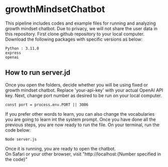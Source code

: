 # growthMindsetChatbot

This pipeline includes codes and example files for running and analyzing growth mindset chatbot. Due to privacy, we will not share the user data in this repository. 
First clone github repository to your local computer. 
Download the following packages with specific versions as below: 

    Python : 3.11.0
    express
    openai

## How to run server.jd
Once you open the folders, decide whether you will be using fixed or growth mindset chatbot. 
Replace 'your-api-key' with your actual OpenAI API key. 
Next, change port number as desired to be run on your local computer. 
```
const port = process.env.PORT || 3006
```
If you prefer other words to learn, you can also change the vocabularies you are going to learn int the system prompt. 
Once you have done all the previous steps, you are now ready to run the file. On your terminal, run the code below: 
```
Node server.js 
```
Once it is running, you are ready to open the chatbot.  
On Safari or your other browser, visit "http://localhost:{Number specified in the code}"
